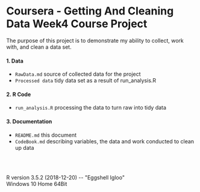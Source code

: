 # Coursera - Getting And Cleaning Data Week4 Course Project
The purpose of this project is to demonstrate my ability to collect, work with, and clean a data set.

#### 1. Data
- `RawData.md` source of collected data for the project
- `Processed data` tidy data set as a result of run_analysis.R

#### 2. R Code
- `run_analysis.R` processing the data to turn raw into tidy data

#### 3. Documentation
- `README.md` this document
- `CodeBook.md` describing variables, the data and work conducted to clean up data

<br>
<br>

R version 3.5.2 (2018-12-20) -- "Eggshell Igloo"  <br>
Windows 10 Home 64Bit
